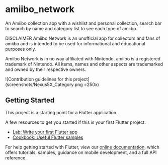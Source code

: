 # amiibo_network

An Amiibo collection app with a wishlist and personal collection, search bar to search by name and category list to see each type of amiibo.

DISCLAIMER
Amiibo Network is an unofficial app for collectors and fans of amiibo and is intended to be used for informational and educational purposes only.

Amiibo Network is in no way affiliated with Nintendo. amiibo is a registered trademark of Nintendo. All items, names and other aspects are trademarked and owned by their respective owners.

![Contribution guidelines for this project](screenshots/Nexus5X_Category.png =250x)

## Getting Started

This project is a starting point for a Flutter application.

A few resources to get you started if this is your first Flutter project:

- [Lab: Write your first Flutter app](https://flutter.dev/docs/get-started/codelab)
- [Cookbook: Useful Flutter samples](https://flutter.dev/docs/cookbook)

For help getting started with Flutter, view our
[online documentation](https://flutter.dev/docs), which offers tutorials,
samples, guidance on mobile development, and a full API reference.

